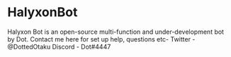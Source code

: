 # HalyxonBot
Halyxon Bot is an open-source multi-function and under-development bot by Dot.
Contact me here for set up help, questions etc-
Twitter - @DottedOtaku
Discord - Dot#4447
